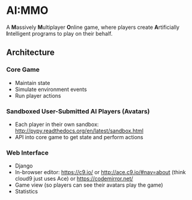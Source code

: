 # AI:MMO
A **M**assively **M**ultiplayer **O**nline game, where players create **A**rtificially **I**ntelligent programs to play on their behalf.

## Architecture
### Core Game
- Maintain state
- Simulate environment events
- Run player actions

### Sandboxed User-Submitted AI Players (Avatars)
- Each player in their own sandbox: http://pypy.readthedocs.org/en/latest/sandbox.html
- API into core game to get state and perform actions

### Web Interface
- Django
- In-browser editor: https://c9.io/ or http://ace.c9.io/#nav=about (think cloud9 just uses Ace) or https://codemirror.net/
- Game view (so players can see their avatars play the game)
- Statistics
